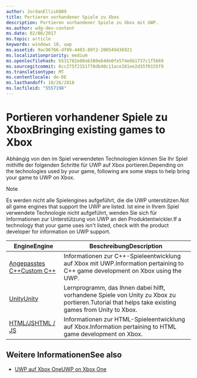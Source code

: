 ```yaml
---
author: JordanEllis6809
title: Portieren vorhandener Spiele zu Xbox
description: Portieren vorhandener Spiele zu Xbox mit UWP.
ms.author: wdg-dev-content
ms.date: 02/08/2017
ms.topic: article
keywords: windows 10, uwp
ms.assetid: 9ac96766-df89-4403-89f2-200549436921
ms.localizationpriority: medium
ms.openlocfilehash: b531782e00ab380e64de0fe5f4e6b1737c1f5669
ms.sourcegitcommit: 6cc275f2151f78db40c11ace381ee2d35f0155f9
ms.translationtype: MT
ms.contentlocale: de-DE
ms.lasthandoff: 10/26/2018
ms.locfileid: "5557198"
---
```

# <a name="bringing-existing-games-to-xbox"></a><span data-ttu-id="70e8e-104">Portieren vorhandener Spiele zu Xbox</span><span class="sxs-lookup"><span data-stu-id="70e8e-104">Bringing existing games to Xbox</span></span>


<span data-ttu-id="70e8e-105">Abhängig von den im Spiel verwendeten Technologien können Sie Ihr Spiel mithilfe der folgenden Schritte für UWP auf Xbox portieren.</span><span class="sxs-lookup"><span data-stu-id="70e8e-105">Depending on the technologies used by your game, following are some steps to help bring your game to UWP on Xbox.</span></span>

> [!NOTE]
> <span data-ttu-id="70e8e-106">Es werden nicht alle Spielengines aufgeführt, die die UWP unterstützen.</span><span class="sxs-lookup"><span data-stu-id="70e8e-106">Not all game engines that support the UWP are listed.</span></span> <span data-ttu-id="70e8e-107">Ist eine in Ihrem Spiel verwendete Technologie nicht aufgeführt, wenden Sie sich für Informationen zur Unterstützung von UWP an den Produktentwickler.</span><span class="sxs-lookup"><span data-stu-id="70e8e-107">If a technology that your game uses isn't listed, check with the product developer for information on UWP support.</span></span>

| <span data-ttu-id="70e8e-108">Engine</span><span class="sxs-lookup"><span data-stu-id="70e8e-108">Engine</span></span>      | <span data-ttu-id="70e8e-109">Beschreibung</span><span class="sxs-lookup"><span data-stu-id="70e8e-109">Description</span></span> |
|------------|-------------|
|[<span data-ttu-id="70e8e-110">Angepasstes C++</span><span class="sxs-lookup"><span data-stu-id="70e8e-110">Custom C++</span></span>](development-lanes-custom-cpp.md)| <span data-ttu-id="70e8e-111">Informationen zur C++-Spieleentwicklung auf Xbox mit UWP.</span><span class="sxs-lookup"><span data-stu-id="70e8e-111">Information pertaining to C++ game development on Xbox using the UWP.</span></span> |
|[<span data-ttu-id="70e8e-112">Unity</span><span class="sxs-lookup"><span data-stu-id="70e8e-112">Unity</span></span>](development-lanes-unity.md)| <span data-ttu-id="70e8e-113">Lernprogramm, das Ihnen dabei hilft, vorhandene Spiele von Unity zu Xbox zu portieren.</span><span class="sxs-lookup"><span data-stu-id="70e8e-113">Tutorial that helps take existing games from Unity to Xbox.</span></span> |
|[<span data-ttu-id="70e8e-114">HTML/JS</span><span class="sxs-lookup"><span data-stu-id="70e8e-114">HTML / JS</span></span>](development-lanes-html.md)| <span data-ttu-id="70e8e-115">Informationen zur HTML-Spieleentwicklung auf Xbox.</span><span class="sxs-lookup"><span data-stu-id="70e8e-115">Information pertaining to HTML game development on Xbox.</span></span> |

## <a name="see-also"></a><span data-ttu-id="70e8e-116">Weitere Informationen</span><span class="sxs-lookup"><span data-stu-id="70e8e-116">See also</span></span>

- [<span data-ttu-id="70e8e-117">UWP auf Xbox One</span><span class="sxs-lookup"><span data-stu-id="70e8e-117">UWP on Xbox One</span></span>](index.md)
